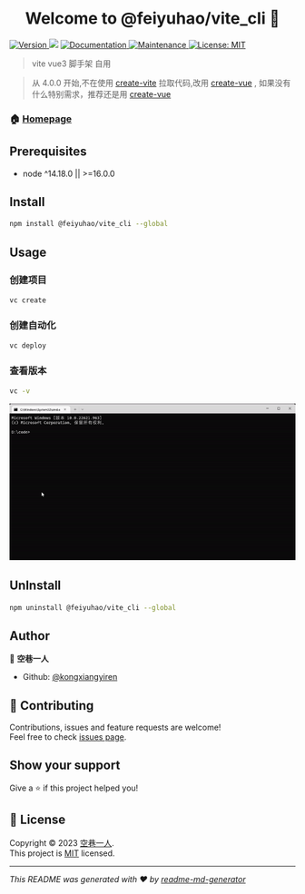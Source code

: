 <h1 align="center">Welcome to @feiyuhao/vite_cli 👋</h1>
<p>
  <a href="https://www.npmjs.com/package/@feiyuhao/vite_cli" target="_blank">
    <img alt="Version" src="https://img.shields.io/npm/v/@feiyuhao/vite_cli.svg">
  </a>
  <img src="https://img.shields.io/badge/node-%3E%3D16.20.0-blue.svg" />
  <a href="https://github.com/kongxiangyiren/vite_cli#readme" target="_blank">
    <img alt="Documentation" src="https://img.shields.io/badge/documentation-yes-brightgreen.svg" />
  </a>
  <a href="https://github.com/kongxiangyiren/vite_cli/graphs/commit-activity" target="_blank">
    <img alt="Maintenance" src="https://img.shields.io/badge/Maintained%3F-yes-green.svg" />
  </a>
  <a href="https://github.com/kongxiangyiren/vite_cli/blob/master/LICENSE" target="_blank">
    <img alt="License: MIT" src="https://img.shields.io/github/license/kongxiangyiren/vite_cli" />
  </a>
</p>

> vite vue3 脚手架 自用

> 从 4.0.0 开始,不在使用 [create-vite](https://www.npmjs.com/package/create-vite) 拉取代码,改用 [create-vue](https://www.npmjs.com/package/create-vue) , 如果没有什么特别需求，推荐还是用 [create-vue](https://www.npmjs.com/package/create-vue)

### 🏠 [Homepage](https://github.com/kongxiangyiren/vite_cli#readme)

## Prerequisites

- node ^14.18.0 || >=16.0.0

## Install

```sh
npm install @feiyuhao/vite_cli --global
```

## Usage

### 创建项目

```sh
vc create
```

### 创建自动化

```sh
vc deploy
```

### 查看版本

```sh
vc -v
```

![](create.gif)

## UnInstall

```sh
npm uninstall @feiyuhao/vite_cli --global
```

## Author

👤 **空巷一人**

- Github: [@kongxiangyiren](https://github.com/kongxiangyiren)

## 🤝 Contributing

Contributions, issues and feature requests are welcome!<br />Feel free to check [issues page](https://github.com/kongxiangyiren/vite_cli/issues).

## Show your support

Give a ⭐️ if this project helped you!

## 📝 License

Copyright © 2023 [空巷一人](https://github.com/kongxiangyiren).<br />
This project is [MIT](https://github.com/kongxiangyiren/vite_cli/blob/master/LICENSE) licensed.

---

_This README was generated with ❤️ by [readme-md-generator](https://github.com/kefranabg/readme-md-generator)_
